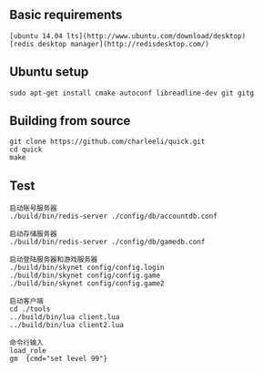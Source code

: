 ## Basic requirements
    [ubuntu 14.04 lts](http://www.ubuntu.com/download/desktop)
    [redis desktop manager](http://redisdesktop.com/)

## Ubuntu setup
```
sudo apt-get install cmake autoconf libreadline-dev git gitg
```

## Building from source
```
git clone https://github.com/charleeli/quick.git
cd quick
make
```

## Test
```
启动账号服务器
./build/bin/redis-server ./config/db/accountdb.conf

启动存储服务器
./build/bin/redis-server ./config/db/gamedb.conf

启动登陆服务器和游戏服务器
./build/bin/skynet config/config.login
./build/bin/skynet config/config.game
./build/bin/skynet config/config.game2

启动客户端
cd ./tools
../build/bin/lua client.lua
../build/bin/lua client2.lua

命令行输入
load_role
gm  {cmd="set level 99"}
```
